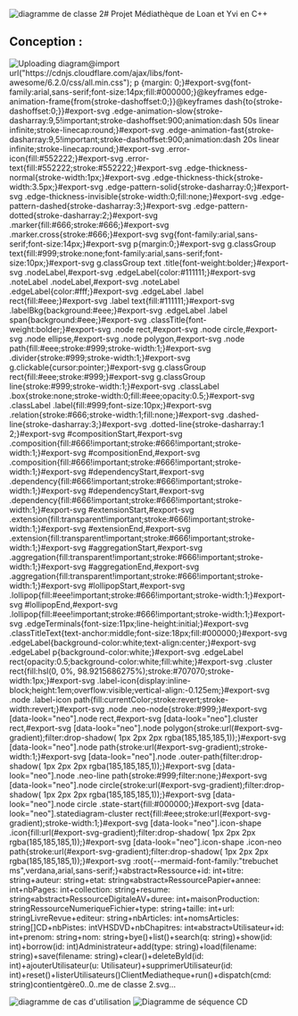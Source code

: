 ![diagramme de classe 2](https://github.com/user-attachments/assets/90f7888a-d4f0-4d34-b63d-025ed4455b38)# Projet Médiathèque de Loan et Yvi en C++

## Conception :

![Uploading diagram<svg id="export-svg" width="100%" xmlns="http://www.w3.org/2000/svg" class="classDiagram" style="max-width: 1241.5px;" viewBox="4 4 1241.5 1079" role="graphics-document document" aria-roledescription="class"><style xmlns="http://www.w3.org/1999/xhtml">@import url("https://cdnjs.cloudflare.com/ajax/libs/font-awesome/6.2.0/css/all.min.css"); p {margin: 0;}</style><style>#export-svg{font-family:arial,sans-serif;font-size:14px;fill:#000000;}@keyframes edge-animation-frame{from{stroke-dashoffset:0;}}@keyframes dash{to{stroke-dashoffset:0;}}#export-svg .edge-animation-slow{stroke-dasharray:9,5!important;stroke-dashoffset:900;animation:dash 50s linear infinite;stroke-linecap:round;}#export-svg .edge-animation-fast{stroke-dasharray:9,5!important;stroke-dashoffset:900;animation:dash 20s linear infinite;stroke-linecap:round;}#export-svg .error-icon{fill:#552222;}#export-svg .error-text{fill:#552222;stroke:#552222;}#export-svg .edge-thickness-normal{stroke-width:1px;}#export-svg .edge-thickness-thick{stroke-width:3.5px;}#export-svg .edge-pattern-solid{stroke-dasharray:0;}#export-svg .edge-thickness-invisible{stroke-width:0;fill:none;}#export-svg .edge-pattern-dashed{stroke-dasharray:3;}#export-svg .edge-pattern-dotted{stroke-dasharray:2;}#export-svg .marker{fill:#666;stroke:#666;}#export-svg .marker.cross{stroke:#666;}#export-svg svg{font-family:arial,sans-serif;font-size:14px;}#export-svg p{margin:0;}#export-svg g.classGroup text{fill:#999;stroke:none;font-family:arial,sans-serif;font-size:10px;}#export-svg g.classGroup text .title{font-weight:bolder;}#export-svg .nodeLabel,#export-svg .edgeLabel{color:#111111;}#export-svg .noteLabel .nodeLabel,#export-svg .noteLabel .edgeLabel{color:#fff;}#export-svg .edgeLabel .label rect{fill:#eee;}#export-svg .label text{fill:#111111;}#export-svg .labelBkg{background:#eee;}#export-svg .edgeLabel .label span{background:#eee;}#export-svg .classTitle{font-weight:bolder;}#export-svg .node rect,#export-svg .node circle,#export-svg .node ellipse,#export-svg .node polygon,#export-svg .node path{fill:#eee;stroke:#999;stroke-width:1;}#export-svg .divider{stroke:#999;stroke-width:1;}#export-svg g.clickable{cursor:pointer;}#export-svg g.classGroup rect{fill:#eee;stroke:#999;}#export-svg g.classGroup line{stroke:#999;stroke-width:1;}#export-svg .classLabel .box{stroke:none;stroke-width:0;fill:#eee;opacity:0.5;}#export-svg .classLabel .label{fill:#999;font-size:10px;}#export-svg .relation{stroke:#666;stroke-width:1;fill:none;}#export-svg .dashed-line{stroke-dasharray:3;}#export-svg .dotted-line{stroke-dasharray:1 2;}#export-svg #compositionStart,#export-svg .composition{fill:#666!important;stroke:#666!important;stroke-width:1;}#export-svg #compositionEnd,#export-svg .composition{fill:#666!important;stroke:#666!important;stroke-width:1;}#export-svg #dependencyStart,#export-svg .dependency{fill:#666!important;stroke:#666!important;stroke-width:1;}#export-svg #dependencyStart,#export-svg .dependency{fill:#666!important;stroke:#666!important;stroke-width:1;}#export-svg #extensionStart,#export-svg .extension{fill:transparent!important;stroke:#666!important;stroke-width:1;}#export-svg #extensionEnd,#export-svg .extension{fill:transparent!important;stroke:#666!important;stroke-width:1;}#export-svg #aggregationStart,#export-svg .aggregation{fill:transparent!important;stroke:#666!important;stroke-width:1;}#export-svg #aggregationEnd,#export-svg .aggregation{fill:transparent!important;stroke:#666!important;stroke-width:1;}#export-svg #lollipopStart,#export-svg .lollipop{fill:#eee!important;stroke:#666!important;stroke-width:1;}#export-svg #lollipopEnd,#export-svg .lollipop{fill:#eee!important;stroke:#666!important;stroke-width:1;}#export-svg .edgeTerminals{font-size:11px;line-height:initial;}#export-svg .classTitleText{text-anchor:middle;font-size:18px;fill:#000000;}#export-svg .edgeLabel{background-color:white;text-align:center;}#export-svg .edgeLabel p{background-color:white;}#export-svg .edgeLabel rect{opacity:0.5;background-color:white;fill:white;}#export-svg .cluster rect{fill:hsl(0, 0%, 98.9215686275%);stroke:#707070;stroke-width:1px;}#export-svg .label-icon{display:inline-block;height:1em;overflow:visible;vertical-align:-0.125em;}#export-svg .node .label-icon path{fill:currentColor;stroke:revert;stroke-width:revert;}#export-svg .node .neo-node{stroke:#999;}#export-svg [data-look="neo"].node rect,#export-svg [data-look="neo"].cluster rect,#export-svg [data-look="neo"].node polygon{stroke:url(#export-svg-gradient);filter:drop-shadow( 1px 2px 2px rgba(185,185,185,1));}#export-svg [data-look="neo"].node path{stroke:url(#export-svg-gradient);stroke-width:1;}#export-svg [data-look="neo"].node .outer-path{filter:drop-shadow( 1px 2px 2px rgba(185,185,185,1));}#export-svg [data-look="neo"].node .neo-line path{stroke:#999;filter:none;}#export-svg [data-look="neo"].node circle{stroke:url(#export-svg-gradient);filter:drop-shadow( 1px 2px 2px rgba(185,185,185,1));}#export-svg [data-look="neo"].node circle .state-start{fill:#000000;}#export-svg [data-look="neo"].statediagram-cluster rect{fill:#eee;stroke:url(#export-svg-gradient);stroke-width:1;}#export-svg [data-look="neo"].icon-shape .icon{fill:url(#export-svg-gradient);filter:drop-shadow( 1px 2px 2px rgba(185,185,185,1));}#export-svg [data-look="neo"].icon-shape .icon-neo path{stroke:url(#export-svg-gradient);filter:drop-shadow( 1px 2px 2px rgba(185,185,185,1));}#export-svg :root{--mermaid-font-family:"trebuchet ms",verdana,arial,sans-serif;}</style><g><defs><marker id="export-svg_class-aggregationStart" class="marker aggregation class" refX="18" refY="7" markerWidth="190" markerHeight="240" orient="auto"><path d="M 18,7 L9,13 L1,7 L9,1 Z"/></marker></defs><defs><marker id="export-svg_class-aggregationEnd" class="marker aggregation class" refX="1" refY="7" markerWidth="20" markerHeight="28" orient="auto"><path d="M 18,7 L9,13 L1,7 L9,1 Z"/></marker></defs><defs><marker id="export-svg_class-aggregationStart-margin" class="marker aggregation class" refX="15" refY="7" markerWidth="190" markerHeight="240" orient="auto" markerUnits="userSpaceOnUse"><path d="M 18,7 L9,13 L1,7 L9,1 Z" style="stroke-width: 2;"/></marker></defs><defs><marker id="export-svg_class-aggregationEnd-margin" class="marker aggregation class" refX="1" refY="7" markerWidth="20" markerHeight="28" orient="auto" markerUnits="userSpaceOnUse"><path d="M 18,7 L9,13 L1,7 L9,1 Z" style="stroke-width: 2;"/></marker></defs><defs><marker id="export-svg_class-extensionStart" class="marker extension class" refX="17.5" refY="7" markerWidth="190" markerHeight="240" orient="auto" markerUnits="userSpaceOnUse"><path d="M 1,7 L18,13 V 1 Z"/></marker></defs><defs><marker id="export-svg_class-extensionEnd" class="marker extension class" refX="1" refY="7" markerWidth="20" markerHeight="28" orient="auto"><path d="M 1,1 V 13 L18,7 Z"/></marker></defs><marker id="export-svg_class-extensionStart-margin" class="marker extension class" refX="18" refY="7" markerWidth="20" markerHeight="28" orient="auto" markerUnits="userSpaceOnUse" viewBox="0 0 20 14"><polygon points="10,7 18,13 18,1" style="stroke-width: 2; stroke-dasharray: 0;"/></marker><defs><marker id="export-svg_class-extensionEnd-margin" class="marker extension class" refX="9" refY="7" markerWidth="20" markerHeight="28" orient="auto" markerUnits="userSpaceOnUse" viewBox="0 0 20 14"><polygon points="10,1 10,13 18,7" style="stroke-width: 2; stroke-dasharray: 0;"/></marker></defs><defs><marker id="export-svg_class-compositionStart" class="marker composition class" refX="18" refY="7" markerWidth="190" markerHeight="240" orient="auto"><path d="M 18,7 L9,13 L1,7 L9,1 Z"/></marker></defs><defs><marker id="export-svg_class-compositionEnd" class="marker composition class" refX="1" refY="7" markerWidth="20" markerHeight="28" orient="auto"><path d="M 18,7 L9,13 L1,7 L9,1 Z"/></marker></defs><defs><marker id="export-svg_class-compositionStart-margin" class="marker composition class" refX="15" refY="7" markerWidth="190" markerHeight="240" orient="auto" markerUnits="userSpaceOnUse"><path viewBox="0 0 15 15" d="M 18,7 L9,13 L1,7 L9,1 Z" style="stroke-width: 0;"/></marker></defs><defs><marker id="export-svg_class-compositionEnd-margin" class="marker composition class" refX="3.5" refY="7" markerWidth="20" markerHeight="28" orient="auto" markerUnits="userSpaceOnUse"><path d="M 18,7 L9,13 L1,7 L9,1 Z" style="stroke-width: 0;"/></marker></defs><defs><marker id="export-svg_class-dependencyStart" class="marker dependency class" refX="6" refY="7" markerWidth="190" markerHeight="240" orient="auto"><path d="M 5,7 L9,13 L1,7 L9,1 Z"/></marker></defs><defs><marker id="export-svg_class-dependencyEnd" class="marker dependency class" refX="13" refY="7" markerWidth="20" markerHeight="28" orient="auto"><path d="M 18,7 L9,13 L14,7 L9,1 Z"/></marker></defs><defs><marker id="export-svg_class-dependencyStart-margin" class="marker dependency class" refX="4" refY="7" markerWidth="190" markerHeight="240" orient="auto" markerUnits="userSpaceOnUse"><path d="M 5,7 L9,13 L1,7 L9,1 Z" style="stroke-width: 0;"/></marker></defs><defs><marker id="export-svg_class-dependencyEnd-margin" class="marker dependency class" refX="16" refY="7" markerWidth="20" markerHeight="28" orient="auto" markerUnits="userSpaceOnUse"><path d="M 18,7 L9,13 L14,7 L9,1 Z" style="stroke-width: 0;"/></marker></defs><defs><marker id="export-svg_class-lollipopStart" class="marker lollipop class" refX="13" refY="7" markerWidth="190" markerHeight="240" orient="auto"><circle fill="transparent" cx="7" cy="7" r="6"/></marker></defs><defs><marker id="export-svg_class-lollipopEnd" class="marker lollipop class" refX="1" refY="7" markerWidth="190" markerHeight="240" orient="auto"><circle fill="transparent" cx="7" cy="7" r="6"/></marker></defs><defs><marker id="export-svg_class-lollipopStart-margin" class="marker lollipop class" refX="13" refY="7" markerWidth="190" markerHeight="240" orient="auto" markerUnits="userSpaceOnUse"><circle fill="transparent" cx="7" cy="7" r="6" stroke-width="2"/></marker></defs><defs><marker id="export-svg_class-lollipopEnd-margin" class="marker lollipop class" refX="1" refY="7" markerWidth="190" markerHeight="240" orient="auto" markerUnits="userSpaceOnUse"><circle fill="transparent" cx="7" cy="7" r="6" stroke-width="2"/></marker></defs></g><defs><filter id="drop-shadow" height="130%" width="130%"><feDropShadow dx="4" dy="4" stdDeviation="0" flood-opacity="0.06" flood-color="#000000"/></filter></defs><defs><filter id="drop-shadow-small" height="150%" width="150%"><feDropShadow dx="2" dy="2" stdDeviation="0" flood-opacity="0.06" flood-color="#000000"/></filter></defs><linearGradient id="export-svg-gradient" gradientUnits="objectBoundingBox" x1="0%" y1="0%" x2="100%" y2="0%"><stop offset="0%" stop-color="hsl(0, 0%, 83.3333333333%)" stop-opacity="1"/><stop offset="100%" stop-color="hsl(0, 0%, 88.9215686275%)" stop-opacity="1"/></linearGradient><g class="subgraphs"/><g class="nodes"><g class="node default" id="classId-Ressource-4249" data-id="Ressource" data-node="true" data-et="node" data-look="neo" transform="translate(141.966796875, 406)"><g class="basic label-container outer-path"><path d="M-73.67578125 -99 L73.67578125 -99 L73.67578125 99 L-73.67578125 99" stroke="none" stroke-width="0" fill="#eee" style=""/><path d="M-73.67578125 -99 C-17.197251718299242 -99, 39.281277813401516 -99, 73.67578125 -99 M-73.67578125 -99 C-42.74568529834717 -99, -11.815589346694345 -99, 73.67578125 -99 M73.67578125 -99 C73.67578125 -51.614236260558705, 73.67578125 -4.228472521117411, 73.67578125 99 M73.67578125 -99 C73.67578125 -31.120492101425597, 73.67578125 36.759015797148805, 73.67578125 99 M73.67578125 99 C16.06639288903807 99, -41.54299547192386 99, -73.67578125 99 M73.67578125 99 C17.18962960735677 99, -39.29652203528646 99, -73.67578125 99 M-73.67578125 99 C-73.67578125 34.50487241107572, -73.67578125 -29.990255177848553, -73.67578125 -99 M-73.67578125 99 C-73.67578125 37.5449017274763, -73.67578125 -23.9101965450474, -73.67578125 -99" stroke="#999" stroke-width="1.3" fill="none" style=""/></g><g class="annotation-group text" transform="translate(-32.6875, -75)"><g class="label" style="" transform="translate(0,-10.5)"><foreignObject width="65.375" height="21"><div style="display: table-cell; white-space: normal; line-height: 1.5; max-width: 137px; text-align: center;" xmlns="http://www.w3.org/1999/xhtml"><span class="nodeLabel markdown-node-label" style=""><p>«abstract»</p></span></div></foreignObject></g></g><g class="label-group text" transform="translate(-33.4609375, -54)"><g class="label" style="font-weight: bolder" transform="translate(0,-10.5)"><foreignObject width="66.921875" height="21"><div style="display: table-cell; white-space: normal; line-height: 1.5; max-width: 130px; text-align: center;" xmlns="http://www.w3.org/1999/xhtml"><span class="nodeLabel markdown-node-label" style=""><p>Ressource</p></span></div></foreignObject></g></g><g class="members-group text" transform="translate(-61.67578125, -9)"><g class="label" style="" transform="translate(0,-10.5)"><foreignObject width="41.640625" height="21"><div style="display: table-cell; white-space: normal; line-height: 1.5; max-width: 118px; text-align: center;" xmlns="http://www.w3.org/1999/xhtml"><span class="nodeLabel markdown-node-label" style=""><p>+id: int</p></span></div></foreignObject></g><g class="label" style="" transform="translate(0,10.5)"><foreignObject width="73.53125" height="21"><div style="display: table-cell; white-space: normal; line-height: 1.5; max-width: 166px; text-align: center;" xmlns="http://www.w3.org/1999/xhtml"><span class="nodeLabel markdown-node-label" style=""><p>+titre: string</p></span></div></foreignObject></g><g class="label" style="" transform="translate(0,31.5)"><foreignObject width="89.890625" height="21"><div style="display: table-cell; white-space: normal; line-height: 1.5; max-width: 182px; text-align: center;" xmlns="http://www.w3.org/1999/xhtml"><span class="nodeLabel markdown-node-label" style=""><p>+auteur: string</p></span></div></foreignObject></g><g class="label" style="" transform="translate(0,52.5)"><foreignObject width="73.546875" height="21"><div style="display: table-cell; white-space: normal; line-height: 1.5; max-width: 163px; text-align: center;" xmlns="http://www.w3.org/1999/xhtml"><span class="nodeLabel markdown-node-label" style=""><p>+etat: string</p></span></div></foreignObject></g></g><g class="methods-group text" transform="translate(-61.67578125, 99)"/><g class="divider" style=""><path d="M-73.67578125 -33 C-31.435636976489008 -32.99971333765617, 10.804507297021985 -32.999426675312336, 73.67578125 -32.999 M-73.67578125 -33 C-15.691874331936376 -32.99960649275831, 42.29203258612725 -32.99921298551662, 73.67578125 -32.999" stroke="#999" stroke-width="1.3" fill="none" style=""/></g><g class="divider" style=""><path d="M-73.67578125 75 C-15.718456552979816 75.0003933268417, 42.23886814404037 75.00078665368339, 73.67578125 75.001 M-73.67578125 75 C-38.093966195002125 75.0002414756549, -2.5121511400042493 75.0004829513098, 73.67578125 75.001" stroke="#999" stroke-width="1.3" fill="none" style=""/></g></g><g class="node default" id="classId-RessourcePapier-4250" data-id="RessourcePapier" data-node="true" data-et="node" data-look="neo" transform="translate(105.12890625, 737.5)"><g class="basic label-container outer-path"><path d="M-93.12890625 -99 L93.12890625 -99 L93.12890625 99 L-93.12890625 99" stroke="none" stroke-width="0" fill="#eee" style=""/><path d="M-93.12890625 -99 C-20.56667788490452 -99, 51.99555048019096 -99, 93.12890625 -99 M-93.12890625 -99 C-23.357506028668737 -99, 46.413894192662525 -99, 93.12890625 -99 M93.12890625 -99 C93.12890625 -50.46472030230016, 93.12890625 -1.929440604600316, 93.12890625 99 M93.12890625 -99 C93.12890625 -57.46442111862949, 93.12890625 -15.928842237258976, 93.12890625 99 M93.12890625 99 C28.793832327129337 99, -35.541241595741326 99, -93.12890625 99 M93.12890625 99 C47.00042427447918 99, 0.8719422989583592 99, -93.12890625 99 M-93.12890625 99 C-93.12890625 43.014447899438395, -93.12890625 -12.971104201123211, -93.12890625 -99 M-93.12890625 99 C-93.12890625 50.435954434116496, -93.12890625 1.8719088682329925, -93.12890625 -99" stroke="#999" stroke-width="1.3" fill="none" style=""/></g><g class="annotation-group text" transform="translate(-32.6875, -75)"><g class="label" style="" transform="translate(0,-10.5)"><foreignObject width="65.375" height="21"><div style="display: table-cell; white-space: normal; line-height: 1.5; max-width: 137px; text-align: center;" xmlns="http://www.w3.org/1999/xhtml"><span class="nodeLabel markdown-node-label" style=""><p>«abstract»</p></span></div></foreignObject></g></g><g class="label-group text" transform="translate(-53.6953125, -54)"><g class="label" style="font-weight: bolder" transform="translate(0,-10.5)"><foreignObject width="107.390625" height="21"><div style="display: table-cell; white-space: normal; line-height: 1.5; max-width: 181px; text-align: center;" xmlns="http://www.w3.org/1999/xhtml"><span class="nodeLabel markdown-node-label" style=""><p>RessourcePapier</p></span></div></foreignObject></g></g><g class="members-group text" transform="translate(-81.12890625, -9)"><g class="label" style="" transform="translate(0,-10.5)"><foreignObject width="69.671875" height="21"><div style="display: table-cell; white-space: normal; line-height: 1.5; max-width: 150px; text-align: center;" xmlns="http://www.w3.org/1999/xhtml"><span class="nodeLabel markdown-node-label" style=""><p>+annee: int</p></span></div></foreignObject></g><g class="label" style="" transform="translate(0,10.5)"><foreignObject width="86.015625" height="21"><div style="display: table-cell; white-space: normal; line-height: 1.5; max-width: 168px; text-align: center;" xmlns="http://www.w3.org/1999/xhtml"><span class="nodeLabel markdown-node-label" style=""><p>+nbPages: int</p></span></div></foreignObject></g><g class="label" style="" transform="translate(0,31.5)"><foreignObject width="108.5625" height="21"><div style="display: table-cell; white-space: normal; line-height: 1.5; max-width: 207px; text-align: center;" xmlns="http://www.w3.org/1999/xhtml"><span class="nodeLabel markdown-node-label" style=""><p>+collection: string</p></span></div></foreignObject></g><g class="label" style="" transform="translate(0,52.5)"><foreignObject width="96.875" height="21"><div style="display: table-cell; white-space: normal; line-height: 1.5; max-width: 187px; text-align: center;" xmlns="http://www.w3.org/1999/xhtml"><span class="nodeLabel markdown-node-label" style=""><p>+resume: string</p></span></div></foreignObject></g></g><g class="methods-group text" transform="translate(-81.12890625, 99)"/><g class="divider" style=""><path d="M-93.12890625 -33 C-30.14971435623452 -32.99966187087109, 32.82947753753096 -32.999323741742174, 93.12890625 -32.999 M-93.12890625 -33 C-27.29760035606951 -32.99964655814964, 38.53370553786098 -32.999293116299285, 93.12890625 -32.999" stroke="#999" stroke-width="1.3" fill="none" style=""/></g><g class="divider" style=""><path d="M-93.12890625 75 C-44.767679411602835 75.00025964670255, 3.5935474267943306 75.00051929340509, 93.12890625 75.001 M-93.12890625 75 C-38.775384406847834 75.00029181874905, 15.578137436304331 75.00058363749808, 93.12890625 75.001" stroke="#999" stroke-width="1.3" fill="none" style=""/></g></g><g class="node default" id="classId-RessourceDigitaleAV-4251" data-id="RessourceDigitaleAV" data-node="true" data-et="node" data-look="neo" transform="translate(475.859375, 755.5)"><g class="basic label-container outer-path"><path d="M-125.9453125 -78 L125.9453125 -78 L125.9453125 78 L-125.9453125 78" stroke="none" stroke-width="0" fill="#eee" style=""/><path d="M-125.9453125 -78 C-74.82678291592453 -78, -23.708253331849065 -78, 125.9453125 -78 M-125.9453125 -78 C-74.27548055831107 -78, -22.605648616622148 -78, 125.9453125 -78 M125.9453125 -78 C125.9453125 -37.16959867121424, 125.9453125 3.660802657571523, 125.9453125 78 M125.9453125 -78 C125.9453125 -24.736734302270747, 125.9453125 28.526531395458505, 125.9453125 78 M125.9453125 78 C72.16807058457908 78, 18.390828669158182 78, -125.9453125 78 M125.9453125 78 C34.720301831675 78, -56.504708836649996 78, -125.9453125 78 M-125.9453125 78 C-125.9453125 43.29109190111553, -125.9453125 8.582183802231057, -125.9453125 -78 M-125.9453125 78 C-125.9453125 26.519606833547726, -125.9453125 -24.960786332904547, -125.9453125 -78" stroke="#999" stroke-width="1.3" fill="none" style=""/></g><g class="annotation-group text" transform="translate(-32.6875, -54)"><g class="label" style="" transform="translate(0,-10.5)"><foreignObject width="65.375" height="21"><div style="display: table-cell; white-space: normal; line-height: 1.5; max-width: 137px; text-align: center;" xmlns="http://www.w3.org/1999/xhtml"><span class="nodeLabel markdown-node-label" style=""><p>«abstract»</p></span></div></foreignObject></g></g><g class="label-group text" transform="translate(-65.625, -33)"><g class="label" style="font-weight: bolder" transform="translate(0,-10.5)"><foreignObject width="131.25" height="21"><div style="display: table-cell; white-space: normal; line-height: 1.5; max-width: 215px; text-align: center;" xmlns="http://www.w3.org/1999/xhtml"><span class="nodeLabel markdown-node-label" style=""><p>RessourceDigitaleAV</p></span></div></foreignObject></g></g><g class="members-group text" transform="translate(-113.9453125, 12)"><g class="label" style="" transform="translate(0,-10.5)"><foreignObject width="66.5625" height="21"><div style="display: table-cell; white-space: normal; line-height: 1.5; max-width: 148px; text-align: center;" xmlns="http://www.w3.org/1999/xhtml"><span class="nodeLabel markdown-node-label" style=""><p>+duree: int</p></span></div></foreignObject></g><g class="label" style="" transform="translate(0,10.5)"><foreignObject width="162.265625" height="21"><div style="display: table-cell; white-space: normal; line-height: 1.5; max-width: 271px; text-align: center;" xmlns="http://www.w3.org/1999/xhtml"><span class="nodeLabel markdown-node-label" style=""><p>+maisonProduction: string</p></span></div></foreignObject></g></g><g class="methods-group text" transform="translate(-113.9453125, 78)"/><g class="divider" style=""><path d="M-125.9453125 -12 C-63.229748622396194 -11.999751020650818, -0.514184744792388 -11.999502041301636, 125.9453125 -11.999 M-125.9453125 -12 C-44.66491798954483 -11.999677318699295, 36.615476520910335 -11.99935463739859, 125.9453125 -11.999" stroke="#999" stroke-width="1.3" fill="none" style=""/></g><g class="divider" style=""><path d="M-125.9453125 54 C-58.270817729735526 54.00026866619101, 9.403677040528947 54.000537332382024, 125.9453125 54.001 M-125.9453125 54 C-72.743662033796 54.0002112093313, -19.542011567592013 54.000422418662595, 125.9453125 54.001" stroke="#999" stroke-width="1.3" fill="none" style=""/></g></g><g class="node default" id="classId-RessourceNumeriqueFichier-4252" data-id="RessourceNumeriqueFichier" data-node="true" data-et="node" data-look="neo" transform="translate(737.5078125, 656.5)"><g class="basic label-container outer-path"><path d="M-100.703125 -78 L100.703125 -78 L100.703125 78 L-100.703125 78" stroke="none" stroke-width="0" fill="#eee" style=""/><path d="M-100.703125 -78 C-30.2551236637116 -78, 40.1928776725768 -78, 100.703125 -78 M-100.703125 -78 C-49.801221421866856 -78, 1.1006821562662878 -78, 100.703125 -78 M100.703125 -78 C100.703125 -29.201285562195977, 100.703125 19.597428875608045, 100.703125 78 M100.703125 -78 C100.703125 -17.985999838381282, 100.703125 42.028000323237436, 100.703125 78 M100.703125 78 C30.651915200510103 78, -39.39929459897979 78, -100.703125 78 M100.703125 78 C27.6582803140178 78, -45.3865643719644 78, -100.703125 78 M-100.703125 78 C-100.703125 20.139167872278094, -100.703125 -37.72166425544381, -100.703125 -78 M-100.703125 78 C-100.703125 33.1784567459548, -100.703125 -11.643086508090406, -100.703125 -78" stroke="#999" stroke-width="1.3" fill="none" style=""/></g><g class="annotation-group text" transform="translate(0, -54)"/><g class="label-group text" transform="translate(-88.703125, -54)"><g class="label" style="font-weight: bolder" transform="translate(0,-10.5)"><foreignObject width="177.40625" height="21"><div style="display: table-cell; white-space: normal; line-height: 1.5; max-width: 270px; text-align: center;" xmlns="http://www.w3.org/1999/xhtml"><span class="nodeLabel markdown-node-label" style=""><p>RessourceNumeriqueFichier</p></span></div></foreignObject></g></g><g class="members-group text" transform="translate(-88.703125, -9)"><g class="label" style="" transform="translate(0,-10.5)"><foreignObject width="76.65625" height="21"><div style="display: table-cell; white-space: normal; line-height: 1.5; max-width: 165px; text-align: center;" xmlns="http://www.w3.org/1999/xhtml"><span class="nodeLabel markdown-node-label" style=""><p>+type: string</p></span></div></foreignObject></g><g class="label" style="" transform="translate(0,10.5)"><foreignObject width="59.546875" height="21"><div style="display: table-cell; white-space: normal; line-height: 1.5; max-width: 146px; text-align: center;" xmlns="http://www.w3.org/1999/xhtml"><span class="nodeLabel markdown-node-label" style=""><p>+taille: int</p></span></div></foreignObject></g><g class="label" style="" transform="translate(0,31.5)"><foreignObject width="65.75" height="21"><div style="display: table-cell; white-space: normal; line-height: 1.5; max-width: 151px; text-align: center;" xmlns="http://www.w3.org/1999/xhtml"><span class="nodeLabel markdown-node-label" style=""><p>+url: string</p></span></div></foreignObject></g></g><g class="methods-group text" transform="translate(-88.703125, 78)"/><g class="divider" style=""><path d="M-100.703125 -33 C-45.64524720761429 -32.999726632724695, 9.41263058477142 -32.99945326544939, 100.703125 -32.999 M-100.703125 -33 C-34.4767922028301 -32.99967118034918, 31.749540594339805 -32.99934236069837, 100.703125 -32.999" stroke="#999" stroke-width="1.3" fill="none" style=""/></g><g class="divider" style=""><path d="M-100.703125 54 C-46.370197971835495 54.00026976783008, 7.96272905632901 54.00053953566017, 100.703125 54.001 M-100.703125 54 C-32.32887230972682 54.000339484264714, 36.04538038054636 54.00067896852943, 100.703125 54.001" stroke="#999" stroke-width="1.3" fill="none" style=""/></g></g><g class="node default" id="classId-Livre-4253" data-id="Livre" data-node="true" data-et="node" data-look="neo" transform="translate(74.0859375, 959.5)"><g class="basic label-container outer-path"><path d="M-27.1796875 -40.5 L27.1796875 -40.5 L27.1796875 40.5 L-27.1796875 40.5" stroke="none" stroke-width="0" fill="#eee" style=""/><path d="M-27.1796875 -40.5 C-9.296624369174967 -40.5, 8.586438761650065 -40.5, 27.1796875 -40.5 M-27.1796875 -40.5 C-7.792992923669132 -40.5, 11.593701652661736 -40.5, 27.1796875 -40.5 M27.1796875 -40.5 C27.1796875 -19.33381857312546, 27.1796875 1.832362853749082, 27.1796875 40.5 M27.1796875 -40.5 C27.1796875 -16.529135088131355, 27.1796875 7.44172982373729, 27.1796875 40.5 M27.1796875 40.5 C15.216366830971861 40.5, 3.253046161943722 40.5, -27.1796875 40.5 M27.1796875 40.5 C15.348856203983217 40.5, 3.518024907966435 40.5, -27.1796875 40.5 M-27.1796875 40.5 C-27.1796875 16.786331601361724, -27.1796875 -6.927336797276553, -27.1796875 -40.5 M-27.1796875 40.5 C-27.1796875 11.962099435049215, -27.1796875 -16.57580112990157, -27.1796875 -40.5" stroke="#999" stroke-width="1.3" fill="none" style=""/></g><g class="annotation-group text" transform="translate(0, -16.5)"/><g class="label-group text" transform="translate(-15.1796875, -16.5)"><g class="label" style="font-weight: bolder" transform="translate(0,-10.5)"><foreignObject width="30.359375" height="21"><div style="display: table-cell; white-space: normal; line-height: 1.5; max-width: 90px; text-align: center;" xmlns="http://www.w3.org/1999/xhtml"><span class="nodeLabel markdown-node-label" style=""><p>Livre</p></span></div></foreignObject></g></g><g class="members-group text" transform="translate(-15.1796875, 28.5)"/><g class="methods-group text" transform="translate(-15.1796875, 46.5)"/><g class="divider" style=""><path d="M-27.1796875 4.5 C-7.061506591519905 4.500370095883341, 13.05667431696019 4.500740191766682, 27.1796875 4.501 M-27.1796875 4.5 C-8.370278650184613 4.500346019593673, 10.439130199630775 4.500692039187346, 27.1796875 4.501" stroke="#999" stroke-width="1.3" fill="none" style=""/></g><g class="divider" style=""><path d="M-27.1796875 22.5 C-7.563378705072935 22.500360863398356, 12.05293008985413 22.50072172679671, 27.1796875 22.501 M-27.1796875 22.5 C-8.89876465557764 22.500336297517116, 9.38215818884472 22.50067259503423, 27.1796875 22.501" stroke="#999" stroke-width="1.3" fill="none" style=""/></g></g><g class="node default" id="classId-Revue-4254" data-id="Revue" data-node="true" data-et="node" data-look="neo" transform="translate(227.4375, 997)"><g class="basic label-container outer-path"><path d="M-91.171875 -78 L91.171875 -78 L91.171875 78 L-91.171875 78" stroke="none" stroke-width="0" fill="#eee" style=""/><path d="M-91.171875 -78 C-42.69270767220494 -78, 5.7864596555901215 -78, 91.171875 -78 M-91.171875 -78 C-42.53367018829238 -78, 6.104534623415233 -78, 91.171875 -78 M91.171875 -78 C91.171875 -46.29333855346284, 91.171875 -14.586677106925677, 91.171875 78 M91.171875 -78 C91.171875 -26.708346548770663, 91.171875 24.583306902458673, 91.171875 78 M91.171875 78 C32.1171945007061 78, -26.937485998587803 78, -91.171875 78 M91.171875 78 C31.57446896239034 78, -28.022937075219318 78, -91.171875 78 M-91.171875 78 C-91.171875 24.828139576293758, -91.171875 -28.343720847412484, -91.171875 -78 M-91.171875 78 C-91.171875 23.1709817578856, -91.171875 -31.658036484228802, -91.171875 -78" stroke="#999" stroke-width="1.3" fill="none" style=""/></g><g class="annotation-group text" transform="translate(0, -54)"/><g class="label-group text" transform="translate(-20.234375, -54)"><g class="label" style="font-weight: bolder" transform="translate(0,-10.5)"><foreignObject width="40.46875" height="21"><div style="display: table-cell; white-space: normal; line-height: 1.5; max-width: 98px; text-align: center;" xmlns="http://www.w3.org/1999/xhtml"><span class="nodeLabel markdown-node-label" style=""><p>Revue</p></span></div></foreignObject></g></g><g class="members-group text" transform="translate(-79.171875, -9)"><g class="label" style="" transform="translate(0,-10.5)"><foreignObject width="93" height="21"><div style="display: table-cell; white-space: normal; line-height: 1.5; max-width: 188px; text-align: center;" xmlns="http://www.w3.org/1999/xhtml"><span class="nodeLabel markdown-node-label" style=""><p>+editeur: string</p></span></div></foreignObject></g><g class="label" style="" transform="translate(0,10.5)"><foreignObject width="92.21875" height="21"><div style="display: table-cell; white-space: normal; line-height: 1.5; max-width: 185px; text-align: center;" xmlns="http://www.w3.org/1999/xhtml"><span class="nodeLabel markdown-node-label" style=""><p>+nbArticles: int</p></span></div></foreignObject></g><g class="label" style="" transform="translate(0,31.5)"><foreignObject width="138.109375" height="21"><div style="display: table-cell; white-space: normal; line-height: 1.5; max-width: 247px; text-align: center;" xmlns="http://www.w3.org/1999/xhtml"><span class="nodeLabel markdown-node-label" style=""><p>+nomsArticles: string[]</p></span></div></foreignObject></g></g><g class="methods-group text" transform="translate(-79.171875, 78)"/><g class="divider" style=""><path d="M-91.171875 -33 C-38.76470678734953 -32.999712591365416, 13.642461425300937 -32.99942518273083, 91.171875 -32.999 M-91.171875 -33 C-35.02856224536227 -32.99969210179809, 21.114750509275467 -32.99938420359618, 91.171875 -32.999" stroke="#999" stroke-width="1.3" fill="none" style=""/></g><g class="divider" style=""><path d="M-91.171875 54 C-36.08389012285807 54.00030211062829, 19.004094754283855 54.00060422125658, 91.171875 54.001 M-91.171875 54 C-29.86048933327836 54.000336240675466, 31.450896333443282 54.000672481350925, 91.171875 54.001" stroke="#999" stroke-width="1.3" fill="none" style=""/></g></g><g class="node default" id="classId-CD-4255" data-id="CD" data-node="true" data-et="node" data-look="neo" transform="translate(412.88671875, 976)"><g class="basic label-container outer-path"><path d="M-59.27734375 -57 L59.27734375 -57 L59.27734375 57 L-59.27734375 57" stroke="none" stroke-width="0" fill="#eee" style=""/><path d="M-59.27734375 -57 C-24.83468967806595 -57, 9.607964393868102 -57, 59.27734375 -57 M-59.27734375 -57 C-20.05558252849336 -57, 19.16617869301328 -57, 59.27734375 -57 M59.27734375 -57 C59.27734375 -15.496733512390222, 59.27734375 26.006532975219557, 59.27734375 57 M59.27734375 -57 C59.27734375 -13.424001656947844, 59.27734375 30.15199668610431, 59.27734375 57 M59.27734375 57 C32.18259933255226 57, 5.087854915104508 57, -59.27734375 57 M59.27734375 57 C29.9535037326494 57, 0.6296637152987969 57, -59.27734375 57 M-59.27734375 57 C-59.27734375 21.820388689180085, -59.27734375 -13.35922262163983, -59.27734375 -57 M-59.27734375 57 C-59.27734375 28.072810921982587, -59.27734375 -0.8543781560348265, -59.27734375 -57" stroke="#999" stroke-width="1.3" fill="none" style=""/></g><g class="annotation-group text" transform="translate(0, -33)"/><g class="label-group text" transform="translate(-10.1171875, -33)"><g class="label" style="font-weight: bolder" transform="translate(0,-10.5)"><foreignObject width="20.234375" height="21"><div style="display: table-cell; white-space: normal; line-height: 1.5; max-width: 70px; text-align: center;" xmlns="http://www.w3.org/1999/xhtml"><span class="nodeLabel markdown-node-label" style=""><p>CD</p></span></div></foreignObject></g></g><g class="members-group text" transform="translate(-47.27734375, 12)"><g class="label" style="" transform="translate(0,-10.5)"><foreignObject width="84.4375" height="21"><div style="display: table-cell; white-space: normal; line-height: 1.5; max-width: 172px; text-align: center;" xmlns="http://www.w3.org/1999/xhtml"><span class="nodeLabel markdown-node-label" style=""><p>+nbPistes: int</p></span></div></foreignObject></g></g><g class="methods-group text" transform="translate(-47.27734375, 57)"/><g class="divider" style=""><path d="M-59.27734375 -12 C-16.502216032550074 -11.999639194968841, 26.272911684899853 -11.999278389937682, 59.27734375 -11.999 M-59.27734375 -12 C-33.11686651343107 -11.99977933831392, -6.95638927686214 -11.999558676627839, 59.27734375 -11.999" stroke="#999" stroke-width="1.3" fill="none" style=""/></g><g class="divider" style=""><path d="M-59.27734375 33 C-33.22118279391195 33.00021978178599, -7.1650218378239 33.00043956357197, 59.27734375 33.001 M-59.27734375 33 C-23.13521584289512 33.00030485616949, 13.006912064209757 33.00060971233899, 59.27734375 33.001" stroke="#999" stroke-width="1.3" fill="none" style=""/></g></g><g class="node default" id="classId-VHS-4256" data-id="VHS" data-node="true" data-et="node" data-look="neo" transform="translate(533.5625, 959.5)"><g class="basic label-container outer-path"><path d="M-26.3984375 -40.5 L26.3984375 -40.5 L26.3984375 40.5 L-26.3984375 40.5" stroke="none" stroke-width="0" fill="#eee" style=""/><path d="M-26.3984375 -40.5 C-10.936590347398358 -40.5, 4.525256805203284 -40.5, 26.3984375 -40.5 M-26.3984375 -40.5 C-5.3275025604795765 -40.5, 15.743432379040847 -40.5, 26.3984375 -40.5 M26.3984375 -40.5 C26.3984375 -10.810224624507196, 26.3984375 18.879550750985608, 26.3984375 40.5 M26.3984375 -40.5 C26.3984375 -10.627826763404059, 26.3984375 19.244346473191882, 26.3984375 40.5 M26.3984375 40.5 C5.534149671224881 40.5, -15.330138157550238 40.5, -26.3984375 40.5 M26.3984375 40.5 C6.320771741364052 40.5, -13.756894017271897 40.5, -26.3984375 40.5 M-26.3984375 40.5 C-26.3984375 9.38373555438065, -26.3984375 -21.7325288912387, -26.3984375 -40.5 M-26.3984375 40.5 C-26.3984375 12.292032276587374, -26.3984375 -15.915935446825252, -26.3984375 -40.5" stroke="#999" stroke-width="1.3" fill="none" style=""/></g><g class="annotation-group text" transform="translate(0, -16.5)"/><g class="label-group text" transform="translate(-14.3984375, -16.5)"><g class="label" style="font-weight: bolder" transform="translate(0,-10.5)"><foreignObject width="28.796875" height="21"><div style="display: table-cell; white-space: normal; line-height: 1.5; max-width: 80px; text-align: center;" xmlns="http://www.w3.org/1999/xhtml"><span class="nodeLabel markdown-node-label" style=""><p>VHS</p></span></div></foreignObject></g></g><g class="members-group text" transform="translate(-14.3984375, 28.5)"/><g class="methods-group text" transform="translate(-14.3984375, 46.5)"/><g class="divider" style=""><path d="M-26.3984375 4.5 C-8.580860935110593 4.500337474075216, 9.236715629778814 4.500674948150431, 26.3984375 4.501 M-26.3984375 4.5 C-8.550281319415102 4.500338053268884, 9.297874861169795 4.500676106537767, 26.3984375 4.501" stroke="#999" stroke-width="1.3" fill="none" style=""/></g><g class="divider" style=""><path d="M-26.3984375 22.5 C-8.204274101885161 22.50034460682376, 9.989889296229677 22.50068921364752, 26.3984375 22.501 M-26.3984375 22.5 C-9.270665112564611 22.500324408828885, 7.857107274870778 22.500648817657765, 26.3984375 22.501" stroke="#999" stroke-width="1.3" fill="none" style=""/></g></g><g class="node default" id="classId-DVD-4257" data-id="DVD" data-node="true" data-et="node" data-look="neo" transform="translate(667.46875, 976)"><g class="basic label-container outer-path"><path d="M-72.5078125 -57 L72.5078125 -57 L72.5078125 57 L-72.5078125 57" stroke="none" stroke-width="0" fill="#eee" style=""/><path d="M-72.5078125 -57 C-24.36052572007769 -57, 23.786761059844622 -57, 72.5078125 -57 M-72.5078125 -57 C-30.309348858774086 -57, 11.889114782451827 -57, 72.5078125 -57 M72.5078125 -57 C72.5078125 -26.869396046413833, 72.5078125 3.2612079071723343, 72.5078125 57 M72.5078125 -57 C72.5078125 -19.8075703368891, 72.5078125 17.3848593262218, 72.5078125 57 M72.5078125 57 C22.930901293292898 57, -26.646009913414204 57, -72.5078125 57 M72.5078125 57 C21.47297311130766 57, -29.56186627738468 57, -72.5078125 57 M-72.5078125 57 C-72.5078125 18.4348243075086, -72.5078125 -20.130351384982802, -72.5078125 -57 M-72.5078125 57 C-72.5078125 23.42634276117564, -72.5078125 -10.14731447764872, -72.5078125 -57" stroke="#999" stroke-width="1.3" fill="none" style=""/></g><g class="annotation-group text" transform="translate(0, -33)"/><g class="label-group text" transform="translate(-14.78125, -33)"><g class="label" style="font-weight: bolder" transform="translate(0,-10.5)"><foreignObject width="29.5625" height="21"><div style="display: table-cell; white-space: normal; line-height: 1.5; max-width: 81px; text-align: center;" xmlns="http://www.w3.org/1999/xhtml"><span class="nodeLabel markdown-node-label" style=""><p>DVD</p></span></div></foreignObject></g></g><g class="members-group text" transform="translate(-60.5078125, 12)"><g class="label" style="" transform="translate(0,-10.5)"><foreignObject width="106.234375" height="21"><div style="display: table-cell; white-space: normal; line-height: 1.5; max-width: 199px; text-align: center;" xmlns="http://www.w3.org/1999/xhtml"><span class="nodeLabel markdown-node-label" style=""><p>+nbChapitres: int</p></span></div></foreignObject></g></g><g class="methods-group text" transform="translate(-60.5078125, 57)"/><g class="divider" style=""><path d="M-72.5078125 -12 C-38.17769729400223 -11.999763266094906, -3.847582088004458 -11.999526532189812, 72.5078125 -11.999 M-72.5078125 -12 C-22.506582236132182 -11.99965520108427, 27.494648027735636 -11.999310402168542, 72.5078125 -11.999" stroke="#999" stroke-width="1.3" fill="none" style=""/></g><g class="divider" style=""><path d="M-72.5078125 33 C-33.10861925701874 33.00027168929722, 6.290573985962524 33.00054337859445, 72.5078125 33.001 M-72.5078125 33 C-23.22347343272589 33.00033985537122, 26.06086563454822 33.00067971074244, 72.5078125 33.001" stroke="#999" stroke-width="1.3" fill="none" style=""/></g></g><g class="node default" id="classId-Utilisateur-4258" data-id="Utilisateur" data-node="true" data-et="node" data-look="neo" transform="translate(1035.6263020833335, 385)"><g class="basic label-container outer-path"><path d="M-83.0078125 -141 L83.0078125 -141 L83.0078125 141 L-83.0078125 141" stroke="none" stroke-width="0" fill="#eee" style=""/><path d="M-83.0078125 -141 C-33.968718764274854 -141, 15.070374971450292 -141, 83.0078125 -141 M-83.0078125 -141 C-42.139804896861186 -141, -1.271797293722372 -141, 83.0078125 -141 M83.0078125 -141 C83.0078125 -64.46255492327977, 83.0078125 12.074890153440464, 83.0078125 141 M83.0078125 -141 C83.0078125 -34.7645505245718, 83.0078125 71.4708989508564, 83.0078125 141 M83.0078125 141 C33.85241407287928 141, -15.302984354241445 141, -83.0078125 141 M83.0078125 141 C17.138342439141454 141, -48.73112762171709 141, -83.0078125 141 M-83.0078125 141 C-83.0078125 64.03485255627271, -83.0078125 -12.930294887454579, -83.0078125 -141 M-83.0078125 141 C-83.0078125 68.29788731418151, -83.0078125 -4.404225371636983, -83.0078125 -141" stroke="#999" stroke-width="1.3" fill="none" style=""/></g><g class="annotation-group text" transform="translate(-32.6875, -117)"><g class="label" style="" transform="translate(0,-10.5)"><foreignObject width="65.375" height="21"><div style="display: table-cell; white-space: normal; line-height: 1.5; max-width: 137px; text-align: center;" xmlns="http://www.w3.org/1999/xhtml"><span class="nodeLabel markdown-node-label" style=""><p>«abstract»</p></span></div></foreignObject></g></g><g class="label-group text" transform="translate(-31.125, -96)"><g class="label" style="font-weight: bolder" transform="translate(0,-10.5)"><foreignObject width="62.25" height="21"><div style="display: table-cell; white-space: normal; line-height: 1.5; max-width: 137px; text-align: center;" xmlns="http://www.w3.org/1999/xhtml"><span class="nodeLabel markdown-node-label" style=""><p>Utilisateur</p></span></div></foreignObject></g></g><g class="members-group text" transform="translate(-71.0078125, -51)"><g class="label" style="" transform="translate(0,-10.5)"><foreignObject width="41.640625" height="21"><div style="display: table-cell; white-space: normal; line-height: 1.5; max-width: 118px; text-align: center;" xmlns="http://www.w3.org/1999/xhtml"><span class="nodeLabel markdown-node-label" style=""><p>+id: int</p></span></div></foreignObject></g><g class="label" style="" transform="translate(0,10.5)"><foreignObject width="97.671875" height="21"><div style="display: table-cell; white-space: normal; line-height: 1.5; max-width: 187px; text-align: center;" xmlns="http://www.w3.org/1999/xhtml"><span class="nodeLabel markdown-node-label" style=""><p>+prenom: string</p></span></div></foreignObject></g><g class="label" style="" transform="translate(0,31.5)"><foreignObject width="77.4375" height="21"><div style="display: table-cell; white-space: normal; line-height: 1.5; max-width: 161px; text-align: center;" xmlns="http://www.w3.org/1999/xhtml"><span class="nodeLabel markdown-node-label" style=""><p>+nom: string</p></span></div></foreignObject></g></g><g class="methods-group text" transform="translate(-71.0078125, 36)"><g class="label" style="" transform="translate(0,-10.5)"><foreignObject width="40.078125" height="21"><div style="display: table-cell; white-space: normal; line-height: 1.5; max-width: 110px; text-align: center;" xmlns="http://www.w3.org/1999/xhtml"><span class="nodeLabel markdown-node-label" style=""><p>+bye()</p></span></div></foreignObject></g><g class="label" style="" transform="translate(0,10.5)"><foreignObject width="34.625" height="21"><div style="display: table-cell; white-space: normal; line-height: 1.5; max-width: 109px; text-align: center;" xmlns="http://www.w3.org/1999/xhtml"><span class="nodeLabel markdown-node-label" style=""><p>+list()</p></span></div></foreignObject></g><g class="label" style="" transform="translate(0,31.5)"><foreignObject width="109.328125" height="21"><div style="display: table-cell; white-space: normal; line-height: 1.5; max-width: 202px; text-align: center;" xmlns="http://www.w3.org/1999/xhtml"><span class="nodeLabel markdown-node-label" style=""><p>+search(q: string)</p></span></div></foreignObject></g><g class="label" style="" transform="translate(0,52.5)"><foreignObject width="83.65625" height="21"><div style="display: table-cell; white-space: normal; line-height: 1.5; max-width: 171px; text-align: center;" xmlns="http://www.w3.org/1999/xhtml"><span class="nodeLabel markdown-node-label" style=""><p>+show(id: int)</p></span></div></foreignObject></g><g class="label" style="" transform="translate(0,73.5)"><foreignObject width="93.765625" height="21"><div style="display: table-cell; white-space: normal; line-height: 1.5; max-width: 186px; text-align: center;" xmlns="http://www.w3.org/1999/xhtml"><span class="nodeLabel markdown-node-label" style=""><p>+borrow(id: int)</p></span></div></foreignObject></g></g><g class="divider" style=""><path d="M-83.0078125 -75 C-23.695001557573917 -74.9996427275388, 35.617809384852166 -74.99928545507758, 83.0078125 -74.999 M-83.0078125 -75 C-48.191842541722416 -74.99979028498096, -13.375872583444831 -74.9995805699619, 83.0078125 -74.999" stroke="#999" stroke-width="1.3" fill="none" style=""/></g><g class="divider" style=""><path d="M-83.0078125 12 C-16.7119609462692 12.000399335011712, 49.5838906074616 12.000798670023423, 83.0078125 12.001 M-83.0078125 12 C-32.82707680149695 12.000302265137384, 17.3536588970061 12.000604530274767, 83.0078125 12.001" stroke="#999" stroke-width="1.3" fill="none" style=""/></g></g><g class="node default" id="classId-Administrateur-4259" data-id="Administrateur" data-node="true" data-et="node" data-look="neo" transform="translate(1007.95703125, 722.5)"><g class="basic label-container outer-path"><path d="M-134.74609375 -144 L134.74609375 -144 L134.74609375 144 L-134.74609375 144" stroke="none" stroke-width="0" fill="#eee" style=""/><path d="M-134.74609375 -144 C-64.79815757048468 -144, 5.149778609030648 -144, 134.74609375 -144 M-134.74609375 -144 C-77.8274268292634 -144, -20.90875990852679 -144, 134.74609375 -144 M134.74609375 -144 C134.74609375 -46.69039000238371, 134.74609375 50.619219995232584, 134.74609375 144 M134.74609375 -144 C134.74609375 -69.24738260140462, 134.74609375 5.505234797190752, 134.74609375 144 M134.74609375 144 C75.47502386926877 144, 16.203953988537535 144, -134.74609375 144 M134.74609375 144 C55.63100306492639 144, -23.48408762014722 144, -134.74609375 144 M-134.74609375 144 C-134.74609375 72.93561639936678, -134.74609375 1.8712327987335584, -134.74609375 -144 M-134.74609375 144 C-134.74609375 58.97294986131753, -134.74609375 -26.054100277364938, -134.74609375 -144" stroke="#999" stroke-width="1.3" fill="none" style=""/></g><g class="annotation-group text" transform="translate(0, -120)"/><g class="label-group text" transform="translate(-45.1328125, -120)"><g class="label" style="font-weight: bolder" transform="translate(0,-10.5)"><foreignObject width="90.265625" height="21"><div style="display: table-cell; white-space: normal; line-height: 1.5; max-width: 172px; text-align: center;" xmlns="http://www.w3.org/1999/xhtml"><span class="nodeLabel markdown-node-label" style=""><p>Administrateur</p></span></div></foreignObject></g></g><g class="members-group text" transform="translate(-122.74609375, -75)"/><g class="methods-group text" transform="translate(-122.74609375, -51)"><g class="label" style="" transform="translate(0,-10.5)"><foreignObject width="109.34375" height="21"><div style="display: table-cell; white-space: normal; line-height: 1.5; max-width: 206px; text-align: center;" xmlns="http://www.w3.org/1999/xhtml"><span class="nodeLabel markdown-node-label" style=""><p>+add(type: string)</p></span></div></foreignObject></g><g class="label" style="" transform="translate(0,10.5)"><foreignObject width="138.90625" height="21"><div style="display: table-cell; white-space: normal; line-height: 1.5; max-width: 244px; text-align: center;" xmlns="http://www.w3.org/1999/xhtml"><span class="nodeLabel markdown-node-label" style=""><p>+load(filename: string)</p></span></div></foreignObject></g><g class="label" style="" transform="translate(0,31.5)"><foreignObject width="142.015625" height="21"><div style="display: table-cell; white-space: normal; line-height: 1.5; max-width: 247px; text-align: center;" xmlns="http://www.w3.org/1999/xhtml"><span class="nodeLabel markdown-node-label" style=""><p>+save(filename: string)</p></span></div></foreignObject></g><g class="label" style="" transform="translate(0,52.5)"><foreignObject width="47.859375" height="21"><div style="display: table-cell; white-space: normal; line-height: 1.5; max-width: 122px; text-align: center;" xmlns="http://www.w3.org/1999/xhtml"><span class="nodeLabel markdown-node-label" style=""><p>+clear()</p></span></div></foreignObject></g><g class="label" style="" transform="translate(0,73.5)"><foreignObject width="117.125" height="21"><div style="display: table-cell; white-space: normal; line-height: 1.5; max-width: 218px; text-align: center;" xmlns="http://www.w3.org/1999/xhtml"><span class="nodeLabel markdown-node-label" style=""><p>+deleteById(id: int)</p></span></div></foreignObject></g><g class="label" style="" transform="translate(0,94.5)"><foreignObject width="200.359375" height="21"><div style="display: table-cell; white-space: normal; line-height: 1.5; max-width: 333px; text-align: center;" xmlns="http://www.w3.org/1999/xhtml"><span class="nodeLabel markdown-node-label" style=""><p>+ajouterUtilisateur(u: Utilisateur)</p></span></div></foreignObject></g><g class="label" style="" transform="translate(0,115.5)"><foreignObject width="175.453125" height="21"><div style="display: table-cell; white-space: normal; line-height: 1.5; max-width: 298px; text-align: center;" xmlns="http://www.w3.org/1999/xhtml"><span class="nodeLabel markdown-node-label" style=""><p>+supprimerUtilisateur(id: int)</p></span></div></foreignObject></g><g class="label" style="" transform="translate(0,136.5)"><foreignObject width="48.625" height="21"><div style="display: table-cell; white-space: normal; line-height: 1.5; max-width: 125px; text-align: center;" xmlns="http://www.w3.org/1999/xhtml"><span class="nodeLabel markdown-node-label" style=""><p>+reset()</p></span></div></foreignObject></g><g class="label" style="" transform="translate(0,157.5)"><foreignObject width="116.3125" height="21"><div style="display: table-cell; white-space: normal; line-height: 1.5; max-width: 221px; text-align: center;" xmlns="http://www.w3.org/1999/xhtml"><span class="nodeLabel markdown-node-label" style=""><p>+listerUtilisateurs()</p></span></div></foreignObject></g></g><g class="divider" style=""><path d="M-134.74609375 -99 C-72.58382514207113 -98.99976933554481, -10.421556534142269 -98.99953867108961, 134.74609375 -98.999 M-134.74609375 -99 C-75.01848905500579 -98.99977836981009, -15.290884360011574 -98.99955673962017, 134.74609375 -98.999" stroke="#999" stroke-width="1.3" fill="none" style=""/></g><g class="divider" style=""><path d="M-134.74609375 -75 C-47.14002681460822 -74.99967492168234, 40.46604012078356 -74.99934984336467, 134.74609375 -74.999 M-134.74609375 -75 C-35.59772144797962 -74.9996320918494, 63.550650854040754 -74.99926418369881, 134.74609375 -74.999" stroke="#999" stroke-width="1.3" fill="none" style=""/></g></g><g class="node default" id="classId-Client-4260" data-id="Client" data-node="true" data-et="node" data-look="neo" transform="translate(1207.6015625, 619)"><g class="basic label-container outer-path"><path d="M-29.8984375 -40.5 L29.8984375 -40.5 L29.8984375 40.5 L-29.8984375 40.5" stroke="none" stroke-width="0" fill="#eee" style=""/><path d="M-29.8984375 -40.5 C-9.386022513867818 -40.5, 11.126392472264364 -40.5, 29.8984375 -40.5 M-29.8984375 -40.5 C-14.11117215541789 -40.5, 1.6760931891642201 -40.5, 29.8984375 -40.5 M29.8984375 -40.5 C29.8984375 -23.574999693861134, 29.8984375 -6.649999387722268, 29.8984375 40.5 M29.8984375 -40.5 C29.8984375 -23.653708257761327, 29.8984375 -6.807416515522654, 29.8984375 40.5 M29.8984375 40.5 C16.392566789099966 40.5, 2.886696078199936 40.5, -29.8984375 40.5 M29.8984375 40.5 C10.214448882748446 40.5, -9.469539734503108 40.5, -29.8984375 40.5 M-29.8984375 40.5 C-29.8984375 12.68717587962501, -29.8984375 -15.125648240749982, -29.8984375 -40.5 M-29.8984375 40.5 C-29.8984375 17.376646839828023, -29.8984375 -5.746706320343954, -29.8984375 -40.5" stroke="#999" stroke-width="1.3" fill="none" style=""/></g><g class="annotation-group text" transform="translate(0, -16.5)"/><g class="label-group text" transform="translate(-17.8984375, -16.5)"><g class="label" style="font-weight: bolder" transform="translate(0,-10.5)"><foreignObject width="35.796875" height="21"><div style="display: table-cell; white-space: normal; line-height: 1.5; max-width: 97px; text-align: center;" xmlns="http://www.w3.org/1999/xhtml"><span class="nodeLabel markdown-node-label" style=""><p>Client</p></span></div></foreignObject></g></g><g class="members-group text" transform="translate(-17.8984375, 28.5)"/><g class="methods-group text" transform="translate(-17.8984375, 46.5)"/><g class="divider" style=""><path d="M-29.8984375 4.5 C-13.962630576509884 4.500266498992188, 1.9731763469802317 4.500532997984376, 29.8984375 4.501 M-29.8984375 4.5 C-9.815115515764656 4.500335859055916, 10.268206468470687 4.500671718111833, 29.8984375 4.501" stroke="#999" stroke-width="1.3" fill="none" style=""/></g><g class="divider" style=""><path d="M-29.8984375 22.5 C-15.883577279329467 22.500234374458877, -1.868717058658934 22.500468748917754, 29.8984375 22.501 M-29.8984375 22.5 C-9.5702888284893 22.500339953361635, 10.7578598430214 22.50067990672327, 29.8984375 22.501" stroke="#999" stroke-width="1.3" fill="none" style=""/></g></g><g class="node default" id="classId-Mediatheque-4261" data-id="Mediatheque" data-node="true" data-et="node" data-look="neo" transform="translate(175.73111979166666, 82.5)"><g class="basic label-container outer-path"><path d="M-101.29296875 -70.5 L101.29296875 -70.5 L101.29296875 70.5 L-101.29296875 70.5" stroke="none" stroke-width="0" fill="#eee" style=""/><path d="M-101.29296875 -70.5 C-59.64378547558116 -70.5, -17.994602201162323 -70.5, 101.29296875 -70.5 M-101.29296875 -70.5 C-35.48385521832951 -70.5, 30.32525831334098 -70.5, 101.29296875 -70.5 M101.29296875 -70.5 C101.29296875 -25.771397626419557, 101.29296875 18.957204747160887, 101.29296875 70.5 M101.29296875 -70.5 C101.29296875 -40.03890840777042, 101.29296875 -9.57781681554085, 101.29296875 70.5 M101.29296875 70.5 C33.47415277644521 70.5, -34.34466319710958 70.5, -101.29296875 70.5 M101.29296875 70.5 C51.962102849124875 70.5, 2.63123694824975 70.5, -101.29296875 70.5 M-101.29296875 70.5 C-101.29296875 27.67022937459192, -101.29296875 -15.159541250816162, -101.29296875 -70.5 M-101.29296875 70.5 C-101.29296875 30.467396770362186, -101.29296875 -9.565206459275629, -101.29296875 -70.5" stroke="#999" stroke-width="1.3" fill="none" style=""/></g><g class="annotation-group text" transform="translate(0, -46.5)"/><g class="label-group text" transform="translate(-40.4765625, -46.5)"><g class="label" style="font-weight: bolder" transform="translate(0,-10.5)"><foreignObject width="80.953125" height="21"><div style="display: table-cell; white-space: normal; line-height: 1.5; max-width: 153px; text-align: center;" xmlns="http://www.w3.org/1999/xhtml"><span class="nodeLabel markdown-node-label" style=""><p>Mediatheque</p></span></div></foreignObject></g></g><g class="members-group text" transform="translate(-89.29296875, -1.5)"/><g class="methods-group text" transform="translate(-89.29296875, 22.5)"><g class="label" style="" transform="translate(0,-10.5)"><foreignObject width="37.734375" height="21"><div style="display: table-cell; white-space: normal; line-height: 1.5; max-width: 108px; text-align: center;" xmlns="http://www.w3.org/1999/xhtml"><span class="nodeLabel markdown-node-label" style=""><p>+run()</p></span></div></foreignObject></g><g class="label" style="" transform="translate(0,10.5)"><foreignObject width="138.109375" height="21"><div style="display: table-cell; white-space: normal; line-height: 1.5; max-width: 239px; text-align: center;" xmlns="http://www.w3.org/1999/xhtml"><span class="nodeLabel markdown-node-label" style=""><p>+dispatch(cmd: string)</p></span></div></foreignObject></g></g><g class="divider" style=""><path d="M-101.29296875 -25.5 C-52.45891311498941 -25.499758946468656, -3.6248574799788145 -25.499517892937313, 101.29296875 -25.499 M-101.29296875 -25.5 C-23.172673867372296 -25.4996143844146, 54.94762101525541 -25.4992287688292, 101.29296875 -25.499" stroke="#999" stroke-width="1.3" fill="none" style=""/></g><g class="divider" style=""><path d="M-101.29296875 -1.5 C-47.8804366742237 -1.4997363462995759, 5.532095401552596 -1.4994726925991517, 101.29296875 -1.499 M-101.29296875 -1.5 C-55.01754726367849 -1.4997715763391213, -8.742125777356975 -1.4995431526782423, 101.29296875 -1.499" stroke="#999" stroke-width="1.3" fill="none" style=""/></g></g></g><g class="edges edgePaths"><path d="M105.12890625,522.25L105.12890625,638.5" id="id_Ressource_RessourcePapier_1" class="edge-thickness-normal edge-pattern-solid relation" style="stroke-dasharray: 0 0 116.25 0; stroke-dashoffset: 0;;;;" data-edge="true" data-et="edge" data-id="id_Ressource_RessourcePapier_1" data-points="W3sieCI6MTA1LjEyODkwNjI1LCJ5Ijo1MDV9LHsieCI6MTA1LjEyODkwNjI1LCJ5Ijo2MzguNX1d" marker-start="url(#export-svg_class-extensionStart-margin)"/><path d="M141.966796875,522.25L141.966796875,553.9289321881345Q141.966796875,561 149.03786468686548,561L468.7883071881345,561Q475.859375,561 475.859375,568.0710678118655L475.859375,677.5" id="id_Ressource_RessourceDigitaleAV_2" class="edge-thickness-normal edge-pattern-solid relation" style="stroke-dasharray: 0 0 483.8143005371094 0; stroke-dashoffset: 0;;;;" data-edge="true" data-et="edge" data-id="id_Ressource_RessourceDigitaleAV_2" data-points="W3sieCI6MTQxLjk2Njc5Njg3NSwieSI6NTA1fSx7IngiOjE0MS45NjY3OTY4NzUsInkiOjU2MX0seyJ4Ijo0NzUuODU5Mzc1LCJ5Ijo1NjF9LHsieCI6NDc1Ljg1OTM3NSwieSI6Njc3LjV9XQ==" marker-start="url(#export-svg_class-extensionStart-margin)"/><path d="M178.8046875,522.25L178.8046875,536.4289321881345Q178.8046875,543.5 185.87575531186548,543.5L730.4367446881345,543.5Q737.5078125,543.5 737.5078125,550.5710678118655L737.5078125,578.5" id="id_Ressource_RessourceNumeriqueFichier_3" class="edge-thickness-normal edge-pattern-solid relation" style="stroke-dasharray: 0 0 609.6248779296875 0; stroke-dashoffset: 0;;;;" data-edge="true" data-et="edge" data-id="id_Ressource_RessourceNumeriqueFichier_3" data-points="W3sieCI6MTc4LjgwNDY4NzUsInkiOjUwNX0seyJ4IjoxNzguODA0Njg3NSwieSI6NTQzLjV9LHsieCI6NzM3LjUwNzgxMjUsInkiOjU0My41fSx7IngiOjczNy41MDc4MTI1LCJ5Ijo1NzguNX1d" marker-start="url(#export-svg_class-extensionStart-margin)"/><path d="M74.0859375,853.75L74.0859375,919" id="id_RessourcePapier_Livre_4" class="edge-thickness-normal edge-pattern-solid relation" style="stroke-dasharray: 0 0 65.25 0; stroke-dashoffset: 0;;;;" data-edge="true" data-et="edge" data-id="id_RessourcePapier_Livre_4" data-points="W3sieCI6NzQuMDg1OTM3NSwieSI6ODM2LjV9LHsieCI6NzQuMDg1OTM3NSwieSI6OTE5fV0=" marker-start="url(#export-svg_class-extensionStart-margin)"/><path d="M136.171875,853.75L136.171875,876.9289321881345Q136.171875,884 143.24294281186548,884L220.36643218813452,884Q227.4375,884 227.4375,891.0710678118655L227.4375,919" id="id_RessourcePapier_Revue_5" class="edge-thickness-normal edge-pattern-solid relation" style="stroke-dasharray: 0 0 151.18736267089844 0; stroke-dashoffset: 0;;;;" data-edge="true" data-et="edge" data-id="id_RessourcePapier_Revue_5" data-points="W3sieCI6MTM2LjE3MTg3NSwieSI6ODM2LjV9LHsieCI6MTM2LjE3MTg3NSwieSI6ODg0fSx7IngiOjIyNy40Mzc1LCJ5Ijo4ODR9LHsieCI6MjI3LjQzNzUsInkiOjkxOX1d" marker-start="url(#export-svg_class-extensionStart-margin)"/><path d="M412.88671875,850.75L412.88671875,919" id="id_RessourceDigitaleAV_CD_6" class="edge-thickness-normal edge-pattern-solid relation" style="stroke-dasharray: 0 0 68.25 0; stroke-dashoffset: 0;;;;" data-edge="true" data-et="edge" data-id="id_RessourceDigitaleAV_CD_6" data-points="W3sieCI6NDEyLjg4NjcxODc1LCJ5Ijo4MzMuNX0seyJ4Ijo0MTIuODg2NzE4NzUsInkiOjkxOX1d" marker-start="url(#export-svg_class-extensionStart-margin)"/><path d="M475.859375,850.75L475.859375,894.4289321881345Q475.859375,901.5 482.9304428118655,901.5L526.4914321881345,901.5Q533.5625,901.5 533.5625,908.5710678118655L533.5625,919" id="id_RessourceDigitaleAV_VHS_7" class="edge-thickness-normal edge-pattern-solid relation" style="stroke-dasharray: 0 0 120.62486267089844 0; stroke-dashoffset: 0;;;;" data-edge="true" data-et="edge" data-id="id_RessourceDigitaleAV_VHS_7" data-points="W3sieCI6NDc1Ljg1OTM3NSwieSI6ODMzLjV9LHsieCI6NDc1Ljg1OTM3NSwieSI6OTAxLjV9LHsieCI6NTMzLjU2MjUsInkiOjkwMS41fSx7IngiOjUzMy41NjI1LCJ5Ijo5MTl9XQ==" marker-start="url(#export-svg_class-extensionStart-margin)"/><path d="M538.83203125,850.75L538.83203125,876.9289321881345Q538.83203125,884 545.9030990618655,884L660.3976821881345,884Q667.46875,884 667.46875,891.0710678118655L667.46875,919" id="id_RessourceDigitaleAV_DVD_8" class="edge-thickness-normal edge-pattern-solid relation" style="stroke-dasharray: 0 0 191.55844116210938 0; stroke-dashoffset: 0;;;;" data-edge="true" data-et="edge" data-id="id_RessourceDigitaleAV_DVD_8" data-points="W3sieCI6NTM4LjgzMjAzMTI1LCJ5Ijo4MzMuNX0seyJ4Ijo1MzguODMyMDMxMjUsInkiOjg4NH0seyJ4Ijo2NjcuNDY4NzUsInkiOjg4NH0seyJ4Ijo2NjcuNDY4NzUsInkiOjkxOX1d" marker-start="url(#export-svg_class-extensionStart-margin)"/><path d="M1007.95703125,543.25L1007.95703125,578.5" id="id_Utilisateur_Administrateur_9" class="edge-thickness-normal edge-pattern-solid relation" style="stroke-dasharray: 0 0 35.25 0; stroke-dashoffset: 0;;;;" data-edge="true" data-et="edge" data-id="id_Utilisateur_Administrateur_9" data-points="W3sieCI6MTAwNy45NTcwMzEyNSwieSI6NTI2fSx7IngiOjEwMDcuOTU3MDMxMjUsInkiOjU3OC41fV0=" marker-start="url(#export-svg_class-extensionStart-margin)"/><path d="M1063.2955729166667,543.25L1063.2955729166667,543.375Q1063.2955729166667,543.5 1063.4205729166667,543.5L1200.5304946881345,543.5Q1207.6015625,543.5 1207.6015625,550.5710678118655L1207.6015625,578.5" id="id_Utilisateur_Client_10" class="edge-thickness-normal edge-pattern-solid relation" style="stroke-dasharray: 0 0 176.84478759765625 0; stroke-dashoffset: 0;;;;" data-edge="true" data-et="edge" data-id="id_Utilisateur_Client_10" data-points="W3sieCI6MTA2My4yOTU1NzI5MTY2NjY3LCJ5Ijo1MjZ9LHsieCI6MTA2My4yOTU1NzI5MTY2NjY3LCJ5Ijo1NDMuNX0seyJ4IjoxMjA3LjYwMTU2MjUsInkiOjU0My41fSx7IngiOjEyMDcuNjAxNTYyNSwieSI6NTc4LjV9XQ==" marker-start="url(#export-svg_class-extensionStart-margin)"/><path d="M141.966796875,170.25L141.966796875,307" id="id_Mediatheque_Ressource_11" class="edge-thickness-normal edge-pattern-solid relation" style="stroke-dasharray: 0 0 136.75 0; stroke-dashoffset: 0;;;;" data-edge="true" data-et="edge" data-id="id_Mediatheque_Ressource_11" data-points="W3sieCI6MTQxLjk2Njc5Njg3NSwieSI6MTUzfSx7IngiOjE0MS45NjY3OTY4NzUsInkiOjMwN31d" marker-start="url(#export-svg_class-compositionStart-margin)"/><path d="M209.49544270833334,170.25L209.49544270833334,170.375Q209.49544270833334,170.5 209.62044270833334,170.5L1028.555234271468,170.5Q1035.6263020833335,170.5 1035.6263020833335,177.57106781186548L1035.6263020833335,244" id="id_Mediatheque_Utilisateur_12" class="edge-thickness-normal edge-pattern-solid relation" style="stroke-dasharray: 0 0 897.169677734375 0; stroke-dashoffset: 0;;;;" data-edge="true" data-et="edge" data-id="id_Mediatheque_Utilisateur_12" data-points="W3sieCI6MjA5LjQ5NTQ0MjcwODMzMzM0LCJ5IjoxNTN9LHsieCI6MjA5LjQ5NTQ0MjcwODMzMzM0LCJ5IjoxNzAuNX0seyJ4IjoxMDM1LjYyNjMwMjA4MzMzMzUsInkiOjE3MC41fSx7IngiOjEwMzUuNjI2MzAyMDgzMzMzNSwieSI6MjQ0fV0=" marker-start="url(#export-svg_class-compositionStart-margin)"/></g><g class="edgeLabels"><g class="edgeLabel"><g class="label" data-id="id_Ressource_RessourcePapier_1" transform="translate(0, 0)"><foreignObject width="0" height="0"><div style="display: table-cell; white-space: normal; line-height: 1.5; max-width: 200px; text-align: center;" xmlns="http://www.w3.org/1999/xhtml" class="labelBkg"><span class="edgeLabel"></span></div></foreignObject></g></g><g class="edgeLabel"><g class="label" data-id="id_Ressource_RessourceDigitaleAV_2" transform="translate(0, 0)"><foreignObject width="0" height="0"><div style="display: table-cell; white-space: normal; line-height: 1.5; max-width: 200px; text-align: center;" xmlns="http://www.w3.org/1999/xhtml" class="labelBkg"><span class="edgeLabel"></span></div></foreignObject></g></g><g class="edgeLabel"><g class="label" data-id="id_Ressource_RessourceNumeriqueFichier_3" transform="translate(0, 0)"><foreignObject width="0" height="0"><div style="display: table-cell; white-space: normal; line-height: 1.5; max-width: 200px; text-align: center;" xmlns="http://www.w3.org/1999/xhtml" class="labelBkg"><span class="edgeLabel"></span></div></foreignObject></g></g><g class="edgeLabel"><g class="label" data-id="id_RessourcePapier_Livre_4" transform="translate(0, 0)"><foreignObject width="0" height="0"><div style="display: table-cell; white-space: normal; line-height: 1.5; max-width: 200px; text-align: center;" xmlns="http://www.w3.org/1999/xhtml" class="labelBkg"><span class="edgeLabel"></span></div></foreignObject></g></g><g class="edgeLabel"><g class="label" data-id="id_RessourcePapier_Revue_5" transform="translate(0, 0)"><foreignObject width="0" height="0"><div style="display: table-cell; white-space: normal; line-height: 1.5; max-width: 200px; text-align: center;" xmlns="http://www.w3.org/1999/xhtml" class="labelBkg"><span class="edgeLabel"></span></div></foreignObject></g></g><g class="edgeLabel"><g class="label" data-id="id_RessourceDigitaleAV_CD_6" transform="translate(0, 0)"><foreignObject width="0" height="0"><div style="display: table-cell; white-space: normal; line-height: 1.5; max-width: 200px; text-align: center;" xmlns="http://www.w3.org/1999/xhtml" class="labelBkg"><span class="edgeLabel"></span></div></foreignObject></g></g><g class="edgeLabel"><g class="label" data-id="id_RessourceDigitaleAV_VHS_7" transform="translate(0, 0)"><foreignObject width="0" height="0"><div style="display: table-cell; white-space: normal; line-height: 1.5; max-width: 200px; text-align: center;" xmlns="http://www.w3.org/1999/xhtml" class="labelBkg"><span class="edgeLabel"></span></div></foreignObject></g></g><g class="edgeLabel"><g class="label" data-id="id_RessourceDigitaleAV_DVD_8" transform="translate(0, 0)"><foreignObject width="0" height="0"><div style="display: table-cell; white-space: normal; line-height: 1.5; max-width: 200px; text-align: center;" xmlns="http://www.w3.org/1999/xhtml" class="labelBkg"><span class="edgeLabel"></span></div></foreignObject></g></g><g class="edgeLabel"><g class="label" data-id="id_Utilisateur_Administrateur_9" transform="translate(0, 0)"><foreignObject width="0" height="0"><div style="display: table-cell; white-space: normal; line-height: 1.5; max-width: 200px; text-align: center;" xmlns="http://www.w3.org/1999/xhtml" class="labelBkg"><span class="edgeLabel"></span></div></foreignObject></g></g><g class="edgeLabel"><g class="label" data-id="id_Utilisateur_Client_10" transform="translate(0, 0)"><foreignObject width="0" height="0"><div style="display: table-cell; white-space: normal; line-height: 1.5; max-width: 200px; text-align: center;" xmlns="http://www.w3.org/1999/xhtml" class="labelBkg"><span class="edgeLabel"></span></div></foreignObject></g></g><g class="edgeLabel" transform="translate(141.490234375, 198.5)"><g class="label" data-id="id_Mediatheque_Ressource_11" transform="translate(-24.5234375, -10.5)"><foreignObject width="49.046875" height="21"><div style="display: table-cell; white-space: normal; line-height: 1.5; max-width: 200px; text-align: center;" xmlns="http://www.w3.org/1999/xhtml" class="labelBkg"><span class="edgeLabel"><p>contient</p></span></div></foreignObject></g></g><g class="edgeLabel" transform="translate(1035.1419270833335, 198.5)"><g class="label" data-id="id_Mediatheque_Utilisateur_12" transform="translate(-14.015625, -10.5)"><foreignObject width="28.03125" height="21"><div style="display: table-cell; white-space: normal; line-height: 1.5; max-width: 200px; text-align: center;" xmlns="http://www.w3.org/1999/xhtml" class="labelBkg"><span class="edgeLabel"><p>gère</p></span></div></foreignObject></g></g><g class="edgeTerminals" transform="translate(151.96679843749996, 284.50000133928575)"><g class="inner" transform="translate(0, 0)"/><foreignObject style="width: 36px; height: 12px;"><div xmlns="http://www.w3.org/1999/xhtml" style="display: inline-block; padding-right: 1px; white-space: nowrap;"><span class="edgeLabel">0..*</span></div></foreignObject></g><g class="edgeTerminals" transform="translate(1045.6263010416667, 221.49999910714274)"><g class="inner" transform="translate(0, 0)"/><foreignObject style="width: 36px; height: 12px;"><div xmlns="http://www.w3.org/1999/xhtml" style="display: inline-block; padding-right: 1px; white-space: nowrap;"><span class="edgeLabel">0..*</span></div></foreignObject></g></g></svg>me de classe 2.svg…]()


![diagramme de cas d'utilisation](https://github.com/user-attachments/assets/6a477485-a553-4d18-ad63-c949e870be4f)
![Diagramme de séquence CD](https://github.com/user-attachments/assets/b94346fd-ca67-4731-936f-b1d3951108bb)

